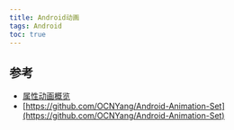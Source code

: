 ```yaml
---
title: Android动画
tags: Android
toc: true
---
```





## 参考

- [属性动画概览](https://developer.android.com/develop/ui/views/animations/prop-animation?hl=zh-cn)
- [https://github.com/OCNYang/Android-Animation-Set](https://github.com/OCNYang/Android-Animation-Set)